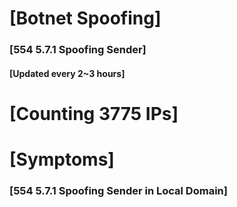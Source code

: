 # [Botnet Spoofing]
### [554 5.7.1 Spoofing Sender]
#### [Updated every 2~3 hours]

# [Counting 3775 IPs]

# [Symptoms] 
###   [554 5.7.1 Spoofing Sender in Local Domain]
